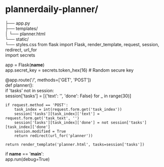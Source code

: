# plannerdaily-planner/  
├── app.py  
├── templates/  
│   └── planner.html  
└── static/  
    └── styles.css
    from flask import Flask, render_template, request, session, redirect, url_for  
import secrets  
  
app = Flask(__name__)  
app.secret_key = secrets.token_hex(16)  # Random secure key  
  
@app.route('/', methods=['GET', 'POST'])  
def planner():  
    if 'tasks' not in session:  
        session['tasks'] = [{'text': '', 'done': False} for _ in range(30)]  
      
    if request.method == 'POST':  
        task_index = int(request.form.get('task_index'))  
        session['tasks'][task_index]['text'] = request.form.get('task_text', '')  
        session['tasks'][task_index]['done'] = not session['tasks'][task_index]['done']  
        session.modified = True  
        return redirect(url_for('planner'))  
      
    return render_template('planner.html', tasks=session['tasks'])  
  
if __name__ == '__main__':  
    app.run(debug=True)

